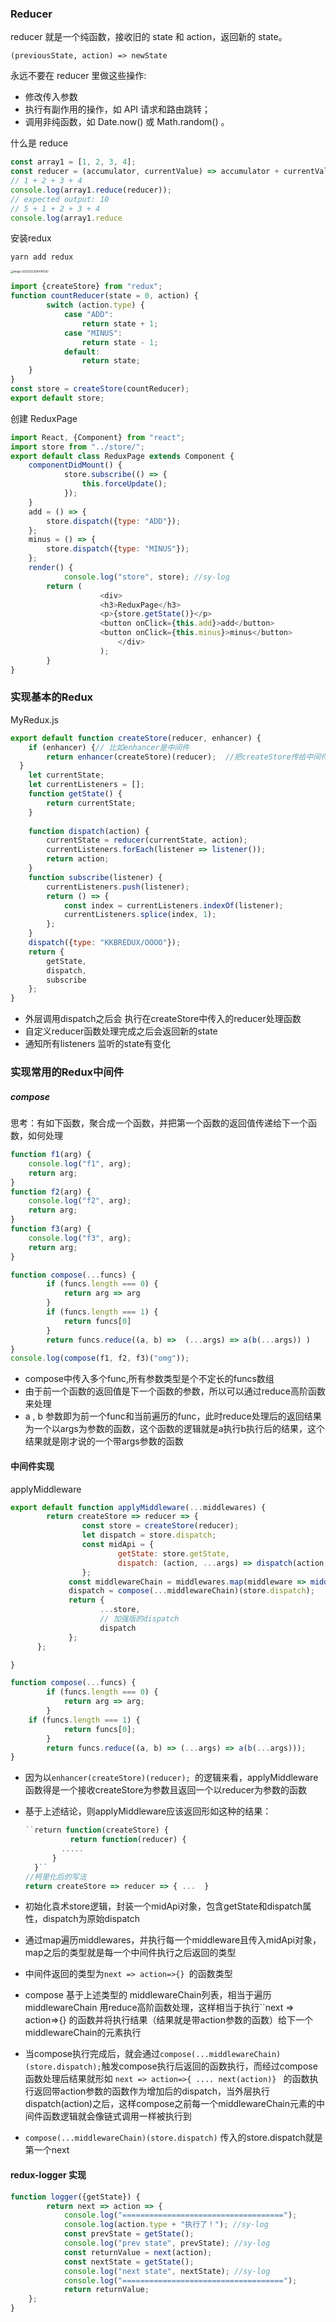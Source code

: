 ### Reducer

reducer 就是⼀个纯函数，接收旧的 state 和 action，返回新的 state。

```
(previousState, action) => newState
```

永远不要在 reducer ⾥做这些操作:

* 修改传⼊参数
* 执⾏有副作⽤的操作，如 API 请求和路由跳转；
* 调⽤⾮纯函数，如 Date.now() 或 Math.random() 。

什么是 reduce

```js
const array1 = [1, 2, 3, 4];
const reducer = (accumulator, currentValue) => accumulator + currentValue;
// 1 + 2 + 3 + 4
console.log(array1.reduce(reducer));
// expected output: 10
// 5 + 1 + 2 + 3 + 4
console.log(array1.reduce
```

安装redux

```she
yarn add redux
```

<img src="./images/image-20250323004141542.png" alt="image-20250323004141542" style="zoom:30%;" />

```js
import {createStore} from "redux";
function countReducer(state = 0, action) {
		switch (action.type) {
			case "ADD":
				return state + 1;
			case "MINUS":
				return state - 1;
			default:
				return state;
	}
}
const store = createStore(countReducer);
export default store;
```

创建 ReduxPage

```js
import React, {Component} from "react";
import store from "../store/";
export default class ReduxPage extends Component {
	componentDidMount() {
			store.subscribe(() => {
				this.forceUpdate();
			});
	}
	add = () => {
		store.dispatch({type: "ADD"});
	};
	minus = () => {
		store.dispatch({type: "MINUS"});
	};
	render() {
			console.log("store", store); //sy-log
    	return (
					<div>
					<h3>ReduxPage</h3>
					<p>{store.getState()}</p>
					<button onClick={this.add}>add</button>
					<button onClick={this.minus}>minus</button>
						</div>
					);
		}
}
```

### 实现基本的Redux

MyRedux.js

```js
export default function createStore(reducer, enhancer) {
	if (enhancer) {// 比如enhancer是中间件
		return enhancer(createStore)(reducer);  //把createStore传给中间件返回的函数执行
  }
	let currentState;
	let currentListeners = [];
	function getState() {
		return currentState;
	}
  
	function dispatch(action) {
		currentState = reducer(currentState, action);
		currentListeners.forEach(listener => listener());
		return action;
	}
	function subscribe(listener) {
		currentListeners.push(listener);
		return () => {
			const index = currentListeners.indexOf(listener);
			currentListeners.splice(index, 1);
		};
	}
	dispatch({type: "KKBREDUX/OOOO"});
	return {
		getState,
		dispatch,
		subscribe
	};
}
```

* 外层调用dispatch之后会 执行在createStore中传入的reducer处理函数
* 自定义reducer函数处理完成之后会返回新的state
* 通知所有listeners 监听的state有变化

### 实现常用的Redux中间件

##### compose

思考：有如下函数，聚合成⼀个函数，并把第⼀个函数的返回值传递给下⼀个函数，如何处理

```js
function f1(arg) {
	console.log("f1", arg);
	return arg;
}
function f2(arg) {
	console.log("f2", arg);
	return arg;
}
function f3(arg) {
	console.log("f3", arg);
	return arg;
}

```

```js
function compose(...funcs) {
		if (funcs.length === 0) {
			return arg => arg
		}
		if (funcs.length === 1) {
			return funcs[0]
		}
		return funcs.reduce((a, b) =>  (...args) => a(b(...args)) )
}
console.log(compose(f1, f2, f3)("omg"));
```

* compose中传入多个func,所有参数类型是个不定长的funcs数组
* 由于前⼀个函数的返回值是下⼀个函数的参数，所以可以通过reduce高阶函数来处理
* a , b 参数即为前一个func和当前遍历的func，此时reduce处理后的返回结果为一个以args为参数的函数，这个函数的逻辑就是a执行b执行后的结果，这个结果就是刚才说的一个带args参数的函数

#### 中间件实现

applyMiddleware

```js
export default function applyMiddleware(...middlewares) {
		return createStore => reducer => {
				const store = createStore(reducer);
				let dispatch = store.dispatch;
				const midApi = {
						getState: store.getState,
						dispatch: (action, ...args) => dispatch(action, ...args)
				};
			 const middlewareChain = middlewares.map(middleware => middleware(midApi));
			 dispatch = compose(...middlewareChain)(store.dispatch);
			 return {
					...store,
					// 加强版的dispatch
					dispatch
			 };
	  };

}

function compose(...funcs) {
		if (funcs.length === 0) {
			return arg => arg;
		}
  	if (funcs.length === 1) {
			return funcs[0];
		}
		return funcs.reduce((a, b) => (...args) => a(b(...args)));
}
```

* 因为以```enhancer(createStore)(reducer); ```的逻辑来看，applyMiddleware函数得是一个接收createStore为参数且返回一个以reducer为参数的函数

* 基于上述结论，则applyMiddleware应该返回形如这种的结果： 

  ```js
  ``return function(createStore) { 
    		return function(reducer) { 
          .....
        } 
  	}``
  //柯里化后的写法
  return createStore => reducer => { ...  }
  ```

* 初始化袁术store逻辑，封装一个midApi对象，包含getState和dispatch属性，dispatch为原始dispatch
* 通过map遍历middlewares，并执行每一个middleware且传入midApi对象，map之后的类型就是每一个中间件执行之后返回的类型
* 中间件返回的类型为``next => action=>{} ``的函数类型
* compose 基于上述类型的 middlewareChain列表，相当于遍历middlewareChain 用reduce高阶函数处理，这样相当于执行``next => action=>{} 的函数并将执行结果（结果就是带action参数的函数）给下一个middlewareChain的元素执行
* 当compose执行完成后，就会通过``compose(...middlewareChain)(store.dispatch);``触发compose执行后返回的函数执行，而经过compose函数处理后结果就形如 ```next => action=>{ .... next(action)} ``` 的函数执行返回带action参数的函数作为增加后的dispatch，当外层执行dispatch(action)之后，这样compose之前每一个middlewareChain元素的中间件函数逻辑就会像链式调用一样被执行到
* ``compose(...middlewareChain)(store.dispatch)`` 传入的store.dispatch就是第一个next

#### redux-logger 实现

```js
function logger({getState}) {
		return next => action => {
			console.log("====================================");
			console.log(action.type + "执行了！"); //sy-log
			const prevState = getState();
			console.log("prev state", prevState); //sy-log
			const returnValue = next(action);
			const nextState = getState();
			console.log("next state", nextState); //sy-log
			console.log("====================================");
			return returnValue;
	};
}
```










